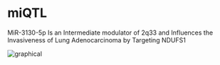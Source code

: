 # miQTL
MiR-3130-5p Is an Intermediate modulator of 2q33 and Influences the Invasiveness of Lung Adenocarcinoma by Targeting NDUFS1

![graphical](https://user-images.githubusercontent.com/11934986/114295047-3d2cf480-9ad5-11eb-82b2-1743a6a0da76.png)

